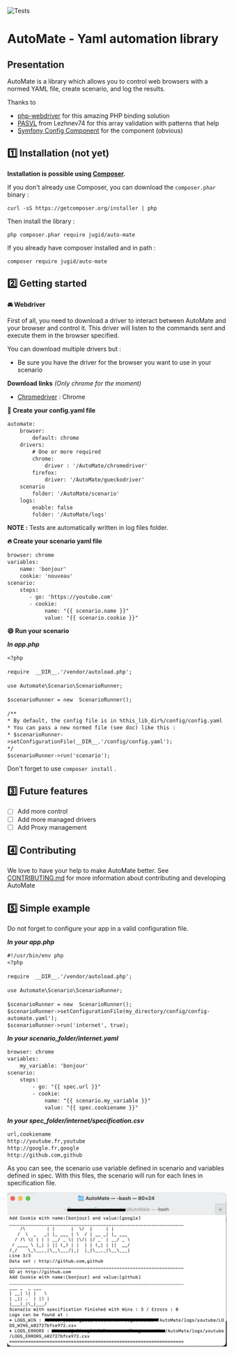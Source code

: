![Tests](https://github.com/JuGid/AutoMate/workflows/Tests/badge.svg)
# AutoMate - Yaml automation library

## Presentation

AutoMate is a library which allows you to control web browsers with a normed YAML file, create scenario, and log the results.

Thanks to 
 - [php-webdriver](https://github.com/php-webdriver/php-webdriver) for this amazing PHP binding solution
 - [PASVL](https://github.com/lezhnev74/pasvl) from Lezhnev74 for this array validation with patterns that help
 - [Symfony Config Component](https://github.com/symfony/config) for the component (obvious)

## 1️⃣ Installation (not yet)

**Installation is possible using [Composer](https://getcomposer.org/).**

If you don't already use Composer, you can download the `composer.phar` binary :

    curl -sS https://getcomposer.org/installer | php

Then install the library :

    php composer.phar require jugid/auto-mate

If you already have composer installed and in path :

    composer require jugid/auto-mate

## 2️⃣ Getting started

**🚘 Webdriver**

First of all, you need to download a driver to interact between AutoMate and your browser and control it. This driver will listen to the commands sent and execute them in the browser specified.

You can download multiple drivers but :

 - Be sure you have the driver for the browser you want to use in your scenario

**Download links**
*(Only chrome for the moment)*
 - [Chromedriver](https://sites.google.com/a/chromium.org/chromedriver/downloads) : Chrome

**🔧 Create your config.yaml file**

    automate:
    	browser:
    		default: chrome
    	drivers:
	    	# One or more required
    		chrome:
    			driver : '/AutoMate/chromedriver'
    		firefox:
    			driver: '/AutoMate/gueckodriver'
    	scenario
			folder: '/AutoMate/scenario'
    	logs:
    		enable: false
    		folder: '/AutoMate/logs'


**NOTE :** Tests are automatically written in log files folder.

**🔥 Create your scenario yaml file**

    browser: chrome
    variables:
        name: 'bonjour'
        cookie: 'nouveau'
    scenario:
        steps:
    	   - go: 'https://youtube.com'
    	   - cookie:
    		    name: "{{ scenario.name }}"
    		    value: "{{ scenario.cookie }}"

**😄 Run your scenario**

***In app.php***

    <?php
    
    require  __DIR__.'/vendor/autoload.php';
    
    use Automate\Scenario\ScenarioRunner;
    
    $scenarioRunner = new  ScenarioRunner();
    
    /**
    * By default, the config file is in %this_lib_dir%/config/config.yaml
    * You can pass a new normed file (see doc) like this :
    * $scenarioRunner->setConfigurationFile(__DIR__.'/config/config.yaml');
    */
    $scenarioRunner->run('scenario');

Don't forget to use `composer install` .

## 3️⃣ Future features

 - [ ] Add more control
 - [ ] Add more managed drivers
 - [ ] Add Proxy management

## 4️⃣ Contributing

We love to have your help to make AutoMate better. 
See [CONTRIBUTING.md](.github/CONTRIBUTING.md) for more information about contributing and developing AutoMate

## 5️⃣ Simple example

Do not forget to configure your app in a valid configuration file.

***In your app.php***

    #!/usr/bin/env php
    <?php
    
    require  __DIR__.'/vendor/autoload.php';
    
    use Automate\Scenario\ScenarioRunner;
    
    $scenarioRunner = new  ScenarioRunner();
    $scenarioRunner->setConfigurationFile(my_directory/config/config-automate.yaml');
    $scenarioRunner->run('internet', true);


***In your scenario_folder/internet.yaml***

    browser: chrome
    variables:
    	my_variable: 'bonjour'
    scenario:
    	steps:
    		- go: "{{ spec.url }}"
    		- cookie:
    			name: "{{ scenario.my_variable }}"
    			value: "{{ spec.cookiename }}"

***In your spec_folder/internet/specification.csv***

    url,cookiename
    http://youtube.fr,youtube
    http://google.fr,google
    http://github.com,github

As you can see, the scenario use variable defined in scenario and variables defined in spec.
With this files, the scenario will run for each lines in specification file.

![AutoMate Screenshot](https://github.com/JuGid/AutoMate/blob/master/docs/images/screen_automate.png)



